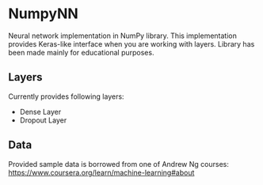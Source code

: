 # NumpyNN
Neural network implementation in NumPy library.
This implementation provides Keras-like interface when you are working with layers.
Library has been made mainly for educational purposes.

## Layers
Currently provides following layers:
  - Dense Layer
  - Dropout Layer

## Data
Provided sample data is borrowed from one of Andrew Ng courses:
https://www.coursera.org/learn/machine-learning#about
